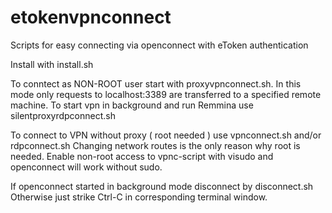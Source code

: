# etokenvpnconnect
Scripts for easy connecting via openconnect with eToken authentication

Install with install.sh

To conntect as NON-ROOT user start with proxyvpnconnect.sh.
In this mode only requests to localhost:3389 are transferred to a specified remote machine.
To start vpn in background and run Remmina use silentproxyrdpconnect.sh

To connect to VPN without proxy ( root needed ) use vpnconnect.sh and/or rdpconnect.sh
Changing network routes is the only reason why root is needed. Enable non-root access to vpnc-script with visudo and openconnect will work without sudo.

If openconnect started in background mode disconnect by disconnect.sh
Otherwise just strike Ctrl-C in corresponding terminal window.
